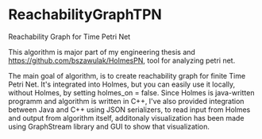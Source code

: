 # ReachabilityGraphTPN
Reachability Graph for Time Petri Net

This algorithm is major part of my engineering thesis and https://github.com/bszawulak/HolmesPN, tool for analyzing petri net.

The main goal of algorithm, is to create reachability graph for finite Time Petri Net. It's integrated into Holmes, but you can easily use it locally, without Holmes, by setting holmes_on = false. 
Since Holmes is java-written programm and algorithm is written in C++, I've also provided integration between Java and C++ using JSON serializers, to read input from Holmes and output from algorithm itself, additonaly visualization has been made using GraphStream library and GUI to show that visualization.
